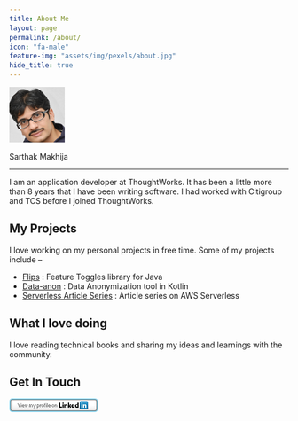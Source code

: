 ```yaml
---
title: About Me
layout: page
permalink: /about/
icon: "fa-male"
feature-img: "assets/img/pexels/about.jpg"
hide_title: true
---
```

<div class="self-container">
    <p><img class="self-image" alt="Sarthak Makhija" src="/assets/img/pexels/self.png"></p> 
    <p class="self">Sarthak Makhija</p>
</div>
<hr/>
I am an application developer at ThoughtWorks. It has been a little more than 8 years that I have been writing software. I had worked with Citigroup and TCS before I joined ThoughtWorks.

## My Projects

I love working on my personal projects in free time. Some of my projects include –

- [Flips](https://github.com/Feature-Flip/flips) : Feature Toggles library for Java
- [Data-anon](https://github.com/dataanon/data-anon) : Data Anonymization tool in Kotlin
- [Serverless Article Series](https://github.com/aws-articles/serverless-order-service) : Article series on AWS Serverless  

## What I love doing

I love reading technical books and sharing my ideas and learnings with the community.

## Get In Touch
<a href="https://www.linkedin.com/in/sarthak-makhija-7a165a55/"><img style="padding-left: 0" alt="Happy to connect" src="/assets/img/pexels/linkedin.png"></a>
